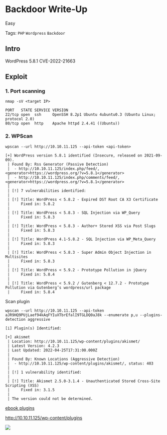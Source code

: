 # Backdoor Write-Up

Easy

Tags: 
`PHP`
`Wordpress`
`Backdoor`

## Intro

WordPress 5.8.1
CVE-2022-21663

## Exploit

### 1. Port scanning

```
nmap -sV <target IP>
```
```
PORT   STATE SERVICE VERSION
22/tcp open  ssh     OpenSSH 8.2p1 Ubuntu 4ubuntu0.3 (Ubuntu Linux; protocol 2.0)
80/tcp open  http    Apache httpd 2.4.41 ((Ubuntu))
```

### 2. WPScan

```
wpscan --url http://10.10.11.125 --api-token <api-token>
```
```
[+] WordPress version 5.8.1 identified (Insecure, released on 2021-09-09).
 | Found By: Rss Generator (Passive Detection)
 |  - http://10.10.11.125/index.php/feed/, <generator>https://wordpress.org/?v=5.8.1</generator>
 |  - http://10.10.11.125/index.php/comments/feed/, <generator>https://wordpress.org/?v=5.8.1</generator>
 |
 | [!] 7 vulnerabilities identified:
 |
 | [!] Title: WordPress < 5.8.2 - Expired DST Root CA X3 Certificate
 |     Fixed in: 5.8.2
 |
 | [!] Title: WordPress < 5.8.3 - SQL Injection via WP_Query
 |     Fixed in: 5.8.3
 |
 | [!] Title: WordPress < 5.8.3 - Author+ Stored XSS via Post Slugs
 |     Fixed in: 5.8.3
 |
 | [!] Title: WordPress 4.1-5.8.2 - SQL Injection via WP_Meta_Query
 |     Fixed in: 5.8.3
 |
 | [!] Title: WordPress < 5.8.3 - Super Admin Object Injection in Multisites
 |     Fixed in: 5.8.3
 |
 | [!] Title: WordPress < 5.9.2 - Prototype Pollution in jQuery
 |     Fixed in: 5.8.4
 |
 | [!] Title: WordPress < 5.9.2 / Gutenberg < 12.7.2 - Prototype Pollution via Gutenberg’s wordpress/url package
 |     Fixed in: 5.8.4
```

Scan plugin

```
wpscan --url http://10.10.11.125 --api-token aJR9HQ9PUjLaef94kAqFYIuXTbrEfalI9TGLDQ0aJ8k --enumerate p,u --plugins-detection aggressive
```
```
[i] Plugin(s) Identified:

[+] akismet
 | Location: http://10.10.11.125/wp-content/plugins/akismet/
 | Latest Version: 4.2.3
 | Last Updated: 2022-04-25T17:31:00.000Z
 |
 | Found By: Known Locations (Aggressive Detection)
 |  - http://10.10.11.125/wp-content/plugins/akismet/, status: 403
 |
 | [!] 1 vulnerability identified:
 |
 | [!] Title: Akismet 2.5.0-3.1.4 - Unauthenticated Stored Cross-Site Scripting (XSS)
 |     Fixed in: 3.1.5
 |
 | The version could not be determined.
```

[ebook plugins](https://www.exploit-db.com/exploits/39575)

http://10.10.11.125/wp-content/plugins

![](/img/Machine-retired-backdoor.png)